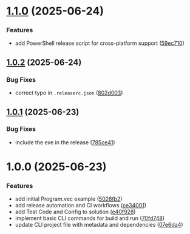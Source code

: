 # [1.1.0](https://github.com/DuncanMcPherson/vectra-cli/compare/v1.0.2...v1.1.0) (2025-06-24)


### Features

* add PowerShell release script for cross-platform support ([59ec710](https://github.com/DuncanMcPherson/vectra-cli/commit/59ec710d99dfa5eabe281f526e6e072df8a47cab))

## [1.0.2](https://github.com/DuncanMcPherson/vectra-cli/compare/v1.0.1...v1.0.2) (2025-06-24)


### Bug Fixes

* correct typo in `.releaserc.json` ([802d003](https://github.com/DuncanMcPherson/vectra-cli/commit/802d0032e60f2d72200e1565c81316fd671650ec))

## [1.0.1](https://github.com/DuncanMcPherson/vectra-cli/compare/v1.0.0...v1.0.1) (2025-06-23)


### Bug Fixes

* include the exe in the release ([785ce41](https://github.com/DuncanMcPherson/vectra-cli/commit/785ce41547e8207f81bff0928159c16178642274))

# 1.0.0 (2025-06-23)


### Features

* add initial Program.vec example ([5026fb2](https://github.com/DuncanMcPherson/vectra-cli/commit/5026fb259f02e735212d9784e434e49f8c5cbe5c))
* add release automation and CI workflows ([ce34001](https://github.com/DuncanMcPherson/vectra-cli/commit/ce34001fc6798a0e0896a603fe5841be6adc4ef6))
* add Test Code and Config to solution ([e40f928](https://github.com/DuncanMcPherson/vectra-cli/commit/e40f928b8ca3ce9397693889ab3cff30b9840da1))
* implement basic CLI commands for build and run ([70fd748](https://github.com/DuncanMcPherson/vectra-cli/commit/70fd7488a0623c62c640672213125c301769fadc))
* update CLI project file with metadata and dependencies ([07e6da4](https://github.com/DuncanMcPherson/vectra-cli/commit/07e6da448c89c91f75fd177698543235ef7729be))
